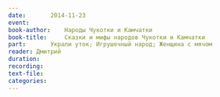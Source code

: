 ```yaml
---
date:		2014-11-23
event:
book-author:	Народы Чукотки и Камчатки
book-title:		Сказки и мифы народов Чукотки и Камчатки
part:		Украли уток; Игрушечный народ; Женщина с мячом
reader:	Дмитрий
duration:
recording:
text-file:
categories:
---
```

